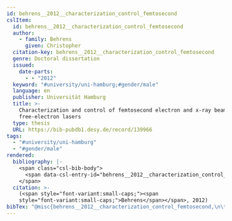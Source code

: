 ```yaml
---
id: behrens__2012__characterization_control_femtosecond
cslItem:
  id: behrens__2012__characterization_control_femtosecond
  author:
    - family: Behrens
      given: Christopher
  citation-key: behrens__2012__characterization_control_femtosecond
  genre: Doctoral dissertation
  issued:
    date-parts:
      - - "2012"
  keyword: "#university/uni-hamburg;#gender/male"
  language: en
  publisher: Universität Hamburg
  title: >-
    Characterization and control of femtosecond electron and x-ray beams at
    free-electron lasers
  type: thesis
  URL: https://bib-pubdb1.desy.de/record/139966
tags:
  - "#university/uni-hamburg"
  - "#gender/male"
rendered:
  bibliography: |-
    <span class="csl-bib-body">
      <span data-csl-entry-id="behrens__2012__characterization_control_femtosecond" class="csl-entry"><span class='author-bib'>Behrens</span>. <span class='date-bib'>(2012)</span>. <span class='title'><i><b><span style="font-style:normal;">Characterization and control of femtosecond electron and x-ray beams at free-electron lasers</span></b></i></span> [Doctoral dissertation, Universität Hamburg]. <span class='URL'><a href='https://bib-pubdb1.desy.de/record/139966'>LINK</a></span></span>
    </span>
  citation: >-
    (<span style="font-variant:small-caps;"><span
    style="font-variant:small-caps;">Behrens</span></span>, 2012)
bibTex: "@misc{behrens__2012__characterization_control_femtosecond,\n\tauthor = {Behrens, Christopher},\n\tyear = {2012},\n\tschool = {Universit{\\\" a}t Hamburg},\n\ttitle = {Characterization and control of femtosecond electron and x-ray beams at free-electron lasers},\n\ttype = {Doctoral dissertation},\n\turl = {https://bib-pubdb1.desy.de/record/139966},\n}\n\n"
---
```

